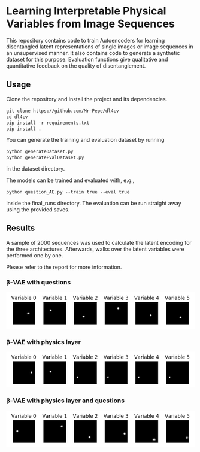 # Learning Interpretable Physical Variables from Image Sequences

This repository contains code to train Autoencoders for learning disentangled latent representations
of single images or image sequences in an unsupervised manner. It also contains code to generate a synthetic dataset
for this purpose. Evaluation functions give qualitative and quantitative feedback on the quality of 
disentanglement.

## Usage

Clone the repository and install the project and its dependencies.

    git clone https://github.com/Mr-Pepe/dl4cv
    cd dl4cv
    pip install -r requirements.txt
    pip install .
  
You can generate the training and evaluation dataset by running
    
    python generateDataset.py
    python generateEvalDataset.py

in the dataset directory.

The models can be trained and evaluated with, e.g.,

    python question_AE.py --train true --eval true
    
inside the final_runs directory. The evaluation can be run straight away using the provided saves.


## Results

A sample of 2000 sequences was used to calculate the latent encoding for the three architectures.
Afterwards, walks over the latent variables were performed one by one.

Please refer to the report for more information.

### &beta;-VAE with questions

![Alt text](doc/gifs/beta_VAE_with_questions.gif) 

### &beta;-VAE with physics layer

![Alt text](doc/gifs/beta_VAE_with_physics_layer.gif) 


### &beta;-VAE with physics layer and questions

![Alt text](doc/gifs/beta_VAE_with_questions_and_physics.gif)

